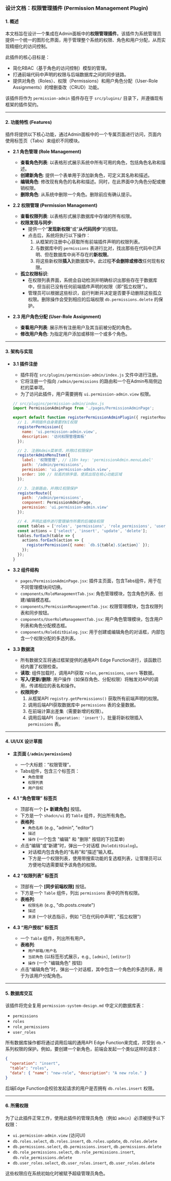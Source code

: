 ### **设计文档：权限管理插件 (Permission Management Plugin)**

#### **1. 概述**

本文档旨在设计一个集成在Admin面板中的**权限管理插件**。该插件为系统管理员提供一个统一的图形化界面，用于管理整个系统的权限、角色和用户分配，从而实现精细化的访问控制。

此插件的核心目标是：
*   简化RBAC（基于角色的访问控制）模型的管理。
*   打通前端代码中声明的权限与后端数据库之间的同步链路。
*   提供对角色（Roles）、权限（Permissions）和用户角色分配（User-Role Assignments）的增删查改（CRUD）功能。

该插件将作为 `permission-admin` 插件存在于 `src/plugins/` 目录下，并遵循现有框架的插件契约。

---

#### **2. 功能特性 (Features)**

插件将提供以下核心功能，通过Admin面板中的一个专属页面进行访问，页面内使用标签页（Tabs）来组织不同模块。

*   **2.1 角色管理 (Role Management)**
    *   **查看角色列表**: 以表格形式展示系统中所有可用的角色，包括角色名称和描述。
    *   **创建新角色**: 提供一个表单用于添加新角色，可定义其名称和描述。
    *   **编辑角色**: 修改现有角色的名称和描述。同时，在此界面中为角色分配或撤销权限。
    *   **删除角色**: 从系统中删除一个角色。删除前应有确认提示。

*   **2.2 权限管理 (Permission Management)**
    *   **查看权限列表**: 以表格形式展示数据库中存储的所有权限。
    *   **权限发现与同步**:
        *   提供一个“**发现新权限**”或“**从代码同步**”的按钮。
        *   点击后，系统将执行以下操作：
            1.  从框架的注册中心获取所有前端插件声明的权限列表。
            2.  与数据库中的 `permissions` 表进行比对，找出那些在代码中已声明、但在数据库中尚不存在的**新权限**。
            3.  将这些新权限**插入**到数据库中。此过程**不会删除或修改**任何现有权限。
    *   **孤立权限标识**:
        *   在权限列表界面，系统会自动检测并明确标识出那些存在于数据库中，但当前已没有任何前端插件声明的权限（即“孤立权限”）。
        *   管理员可以根据这些标识，自行判断并决定是否要手动删除这些孤立权限。删除操作会受到相应的后端权限 `db.permissions.delete` 的保护。

*   **2.3 用户角色分配 (User-Role Assignment)**
    *   **查看用户列表**: 展示所有注册用户及其当前被分配的角色。
    *   **修改用户角色**: 为指定用户添加或移除一个或多个角色。

---

#### **3. 架构与实现**

*   **3.1 插件注册**
    *   插件将在 `src/plugins/permission-admin/index.js` 文件中进行注册。
    *   它将注册一个指向 `/admin/permissions` 的路由和一个在Admin布局侧边栏的菜单项。
    *   为了访问此插件，用户需要拥有 `ui.permission-admin.view` 权限。

    ```javascript
    // src/plugins/permission-admin/index.js
    import PermissionAdminPage from './pages/PermissionAdminPage';

    export default function registerPermissionAdminPlugin({ registerRoute, registerAdminMenuItem, registerPermission }) {
      // 1. 声明插件自身需要的UI权限
      registerPermission({
        name: 'ui.permission-admin.view',
        description: '访问权限管理面板'
      });

      // 2. 注册Admin菜单项，并用UI权限保护
      registerAdminMenuItem({
        label: '权限管理', // i18n key: 'permissionAdmin.menuLabel'
        path: '/admin/permissions',
        permission: 'ui.permission-admin.view',
        order: 100 // 较高的排序值，使其出现在核心功能区域
      });

      // 3. 注册路由，并用UI权限保护
      registerRoute({
        path: '/admin/permissions',
        component: PermissionAdminPage,
        permission: 'ui.permission-admin.view'
      });

      // 4. 声明此插件进行管理操作所需的后端DB权限
      const tables = ['roles', 'permissions', 'role_permissions', 'user_roles'];
      const actions = ['select', 'insert', 'update', 'delete'];
      tables.forEach(table => {
        actions.forEach(action => {
          registerPermission({ name: `db.${table}.${action}` });
        });
      });
    }
    ```

*   **3.2 组件结构**
    *   `pages/PermissionAdminPage.jsx`: 插件主页面，包含Tabs组件，用于在不同管理模块间切换。
    *   `components/RoleManagementTab.jsx`: 角色管理模块，包含角色列表、创建/编辑模态框。
    *   `components/PermissionManagementTab.jsx`: 权限管理模块，包含权限列表和同步按钮。
    *   `components/UserRoleManagementTab.jsx`: 用户角色管理模块，包含用户列表和角色分配模态框。
    *   `components/RoleEditDialog.jsx`: 用于创建或编辑角色的对话框，内部包含一个权限分配的多选列表。

*   **3.3 数据流**
    *   所有数据交互将通过框架提供的通用API Edge Function进行，该函数已经内置了权限检查。
    *   **读取**: 组件加载时，调用API获取 `roles`, `permissions`, `users` 等数据。
    *   **写入/更新/删除**: 用户操作（如保存角色、分配权限）将触发对API的调用，传递相应的表名和操作。
    *   **权限同步**:
        1.  从框架API `registry.getPermissions()` 获取所有前端声明的权限。
        2.  调用后端API获取数据库中 `permissions` 表的全量数据。
        3.  在前端计算出差集（需要新增的权限）。
        4.  调用后端API（`operation: 'insert'`），批量将新权限插入 `permissions` 表。

---

#### **4. UI/UX 设计草图**

*   **主页面 (`/admin/permissions`)**
    *   一个大标题：“权限管理”。
    *   Tabs组件，包含三个标签页：
        *   `角色管理`
        *   `权限列表`
        *   `用户授权`

*   **4.1 “角色管理” 标签页**
    *   顶部有一个 **[+ 新建角色]** 按钮。
    *   下方是一个 `shadcn/ui` 的 `Table` 组件，列出所有角色。
    *   **表格列**:
        *   `角色名称` (e.g., "admin", "editor")
        *   `描述`
        *   `操作` (一个包含 "编辑" 和 "删除" 按钮的下拉菜单)
    *   点击“编辑”或“新建”时，弹出一个对话框 (`RoleEditDialog`)。
        *   对话框内包含角色的“名称”和“描述”输入框。
        *   下方是一个权限列表，使用带搜索功能的复选框列表，让管理员可以方便地勾选需要赋予该角色的权限。

*   **4.2 “权限列表” 标签页**
    *   顶部有一个 **[同步前端权限]** 按钮。
    *   下方是一个 `Table` 组件，列出 `permissions` 表中的所有权限。
    *   **表格列**:
        *   `权限名称` (e.g., "db.posts.create")
        *   `描述`
        *   `来源` (一个状态指示，例如 "已在代码中声明", "孤立权限")

*   **4.3 “用户授权” 标签页**
    *   一个 `Table` 组件，列出所有用户。
    *   **表格列**:
        *   `用户邮箱/用户名`
        *   `当前角色` (以标签形式展示，e.g., `[admin]`, `[editor]`)
        *   `操作` (一个 "编辑角色" 按钮)
    *   点击“编辑角色”时，弹出一个对话框，其中包含一个角色的多选列表，用于为该用户分配角色。

---

#### **5. 数据库交互**

该插件将完全复用 `permission-system-design.md` 中定义的数据库表：
*   `permissions`
*   `roles`
*   `role_permissions`
*   `user_roles`

所有数据库操作都将通过调用后端的通用API Edge Function来完成，并受到 `db.*` 系列权限的保护。例如，要创建一个新角色，前端会发起一个类似这样的请求：

```json
{
  "operation": "insert",
  "table": "roles",
  "data": { "name": "new-role", "description": "A new role." }
}
```

后端Edge Function会校验发起请求的用户是否拥有 `db.roles.insert` 权限。

---

#### **6. 所需权限**

为了让此插件正常工作，使用此插件的管理员角色（例如 `admin`）必须被授予以下权限：

*   `ui.permission-admin.view` (访问UI)
*   `db.roles.select`, `db.roles.insert`, `db.roles.update`, `db.roles.delete`
*   `db.permissions.select`, `db.permissions.insert`, `db.permissions.delete`
*   `db.role_permissions.select`, `db.role_permissions.insert`, `db.role_permissions.delete`
*   `db.user_roles.select`, `db.user_roles.insert`, `db.user_roles.delete`

这些权限应在系统初始化时被赋予超级管理员角色。